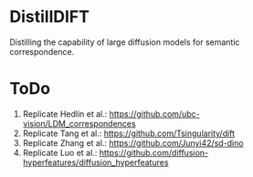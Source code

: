 # DistillDIFT
Distilling the capability of large diffusion models for semantic correspondence.

# ToDo
1. Replicate Hedlin et al.: https://github.com/ubc-vision/LDM_correspondences
2. Replicate Tang et al.: https://github.com/Tsingularity/dift
3. Replicate Zhang et al.: https://github.com/Junyi42/sd-dino
4. Replicate Luo et al.: https://github.com/diffusion-hyperfeatures/diffusion_hyperfeatures
